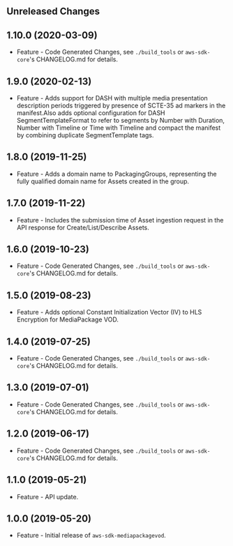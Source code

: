 Unreleased Changes
------------------

1.10.0 (2020-03-09)
------------------

* Feature - Code Generated Changes, see `./build_tools` or `aws-sdk-core`'s CHANGELOG.md for details.

1.9.0 (2020-02-13)
------------------

* Feature - Adds support for DASH with multiple media presentation description periods triggered by presence of SCTE-35 ad markers in the manifest.Also adds optional configuration for DASH SegmentTemplateFormat to refer to segments by Number with Duration, Number with Timeline or Time with Timeline and compact the manifest by combining duplicate SegmentTemplate tags.

1.8.0 (2019-11-25)
------------------

* Feature - Adds a domain name to PackagingGroups, representing the fully qualified domain name for Assets created in the group.

1.7.0 (2019-11-22)
------------------

* Feature - Includes the submission time of Asset ingestion request in the API response for Create/List/Describe Assets.

1.6.0 (2019-10-23)
------------------

* Feature - Code Generated Changes, see `./build_tools` or `aws-sdk-core`'s CHANGELOG.md for details.

1.5.0 (2019-08-23)
------------------

* Feature - Adds optional Constant Initialization Vector (IV) to HLS Encryption for MediaPackage VOD.

1.4.0 (2019-07-25)
------------------

* Feature - Code Generated Changes, see `./build_tools` or `aws-sdk-core`'s CHANGELOG.md for details.

1.3.0 (2019-07-01)
------------------

* Feature - Code Generated Changes, see `./build_tools` or `aws-sdk-core`'s CHANGELOG.md for details.

1.2.0 (2019-06-17)
------------------

* Feature - Code Generated Changes, see `./build_tools` or `aws-sdk-core`'s CHANGELOG.md for details.

1.1.0 (2019-05-21)
------------------

* Feature - API update.

1.0.0 (2019-05-20)
------------------

* Feature - Initial release of `aws-sdk-mediapackagevod`.

